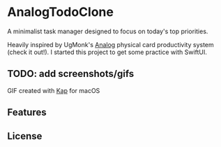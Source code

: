# AnalogTodoClone
A minimalist task manager designed to focus on today's top priorities. 

Heavily inspired by UgMonk's [Analog](https://ugmonk.com/pages/analog) physical card productivity system (check it out!). I started this project to get some practice with SwiftUI. 

## TODO: add screenshots/gifs


GIF created with [Kap](https://getkap.co/) for macOS

## Features


## License
